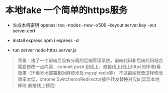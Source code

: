 # 本地fake 一个简单的https服务

- 生成本机密钥
openssl req -nodes -new -x509 -keyout server.key -out server.cert

- install express
npm i express -d

- run server
node https.server.js

> 背景：接了一个前端后没有分离的后端管理系统，前端代码和后端代码结合
> 需要修改一点内容，commit push 到线上，直接线上(线上https的环境)看效果（环境本地部署相对麻烦涉及 mysql redis等）
> 不过前端修改这样修改效率太低，chrome SwitcherooRedirector插件转发替换对应js(实现本地修改 直接线上预览)

